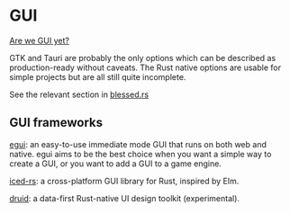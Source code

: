 # GUI

[Are we GUI yet?]( https://www.areweguiyet.com/  )

GTK and Tauri are probably the only options which can be described as production-ready without caveats.
The Rust native options are usable for simple projects but are all still quite incomplete.

See the relevant section in [blessed.rs]( https://blessed.rs/crates )


## GUI frameworks

[egui]( https://crates.io/crates/egui ): an easy-to-use immediate mode GUI that runs on both web and native. egui aims to be the best choice when you want a simple way to create a GUI, or you want to add a GUI to a game engine.

[iced-rs]( https://github.com/iced-rs ): a cross-platform GUI library for Rust, inspired by Elm.

[druid]( https://github.com/linebender/druid ): a data-first Rust-native UI design toolkit (experimental).
